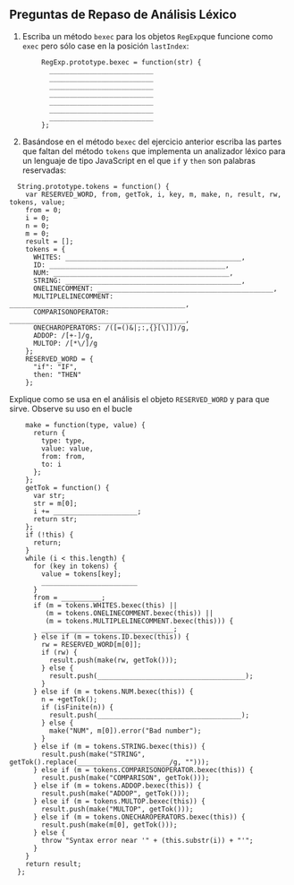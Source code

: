 ## Preguntas de Repaso de Análisis Léxico

1. Escriba un método `bexec` para los objetos `RegExp`que funcione como `exec`
pero sólo case en la posición `lastIndex`:

```
        RegExp.prototype.bexec = function(str) {
          __________________________
          __________________________
          __________________________
          __________________________
          __________________________
          __________________________
          __________________________
        };
```

2. Basándose en el método `bexec` del ejercicio anterior escriba las partes que faltan del 
método `tokens` que implementa  un analizador léxico para un lenguaje de tipo JavaScript 
en el que `if`  y `then` son palabras reservadas:

```
  String.prototype.tokens = function() {
    var RESERVED_WORD, from, getTok, i, key, m, make, n, result, rw, tokens, value;
    from = 0;
    i = 0;
    n = 0;
    m = 0;
    result = [];
    tokens = {
      WHITES: ____________________________________________,
      ID: ____________________________________________,
      NUM: ____________________________________________,
      STRING: ____________________________________________,
      ONELINECOMMENT: ____________________________________________,
      MULTIPLELINECOMMENT: ____________________________________________,
      COMPARISONOPERATOR: ____________________________________________,
      ONECHAROPERATORS: /([=()&|;:,{}[\]])/g,
      ADDOP: /[+-]/g,
      MULTOP: /[*\/]/g
    };
    RESERVED_WORD = {
      "if": "IF",
      then: "THEN"
    };
```

Explique como se usa en el análisis el objeto `RESERVED_WORD` y para que sirve.
Observe su uso en el bucle

```
    make = function(type, value) {
      return {
        type: type,
        value: value,
        from: from,
        to: i
      };
    };
    getTok = function() {
      var str;
      str = m[0];
      i += _____________________;
      return str;
    };
    if (!this) {
      return;
    }
    while (i < this.length) {
      for (key in tokens) {
        value = tokens[key];
        ________________________
      }
      from = __________;
      if (m = tokens.WHITES.bexec(this) || 
         (m = tokens.ONELINECOMMENT.bexec(this)) || 
         (m = tokens.MULTIPLELINECOMMENT.bexec(this))) {
        _________________________________;
      } else if (m = tokens.ID.bexec(this)) {
        rw = RESERVED_WORD[m[0]];
        if (rw) {
          result.push(make(rw, getTok()));
        } else {
          result.push(_____________________________________);
        }
      } else if (m = tokens.NUM.bexec(this)) {
        n = +getTok();
        if (isFinite(n)) {
          result.push(____________________________________);
        } else {
          make("NUM", m[0]).error("Bad number");
        }
      } else if (m = tokens.STRING.bexec(this)) {
        result.push(make("STRING", getTok().replace(_______________________/g, "")));
      } else if (m = tokens.COMPARISONOPERATOR.bexec(this)) {
        result.push(make("COMPARISON", getTok()));
      } else if (m = tokens.ADDOP.bexec(this)) {
        result.push(make("ADDOP", getTok()));
      } else if (m = tokens.MULTOP.bexec(this)) {
        result.push(make("MULTOP", getTok()));
      } else if (m = tokens.ONECHAROPERATORS.bexec(this)) {
        result.push(make(m[0], getTok()));
      } else {
        throw "Syntax error near '" + (this.substr(i)) + "'";
      }
    }
    return result;
  };
```
